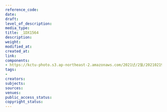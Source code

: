 ```yaml
---
reference_code: 
date: 
draft: 
level_of_description: 
media_type: 
title: _1DX1564
description: 
weight: 
modified_at: 
created_at: 
link: 
components:
- https://kctu-photo.s3.ap-northeast-2.amazonaws.com/2021년/2월/20210219_백기완+선생+발인.영결식.하관/송승현/_1DX1564.jpg
tags:
- 
creators: 
subjects: 
sources: 
venues: 
public_access_status: 
copyright_status: 
---
```

